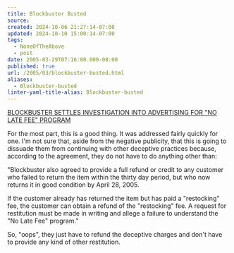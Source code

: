 ```yaml
---
title: Blockbuster Busted
source: 
created: 2024-10-06 21:27:14-07:00
updated: 2024-10-10 15:00:14-07:00
tags:
  - NoneOfTheAbove
  - post
date: 2005-03-29T07:16:00.000-08:00
published: true
url: /2005/03/blockbuster-busted.html
aliases:
  - Blockbuster-busted
linter-yaml-title-alias: Blockbuster-busted
---
```



[BLOCKBUSTER SETTLES INVESTIGATION INTO ADVERTISING FOR "NO LATE FEE" PROGRAM](https://www.oag.state.ny.us/press/2005/mar/mar29b_05.html "BLOCKBUSTER SETTLES INVESTIGATION INTO ADVERTISING FOR ")  
  
For the most part, this is a good thing. It was addressed fairly quickly for one. I'm not sure that, aside from the negative publicity, that this is going to dissuade them from continuing with other deceptive practices because, according to the agreement, they do not have to do anything other than:  
  
"Blockbuster also agreed to provide a full refund or credit to any customer who failed to return the item within the thirty day period, but who now returns it in good condition by April 28, 2005.  
  
If the customer already has returned the item but has paid a "restocking" fee, the customer can obtain a refund of the "restocking" fee. A request for restitution must be made in writing and allege a failure to understand the "No Late Fee" program."  
  
So, "oops", they just have to refund the deceptive charges and don't have to provide any kind of other restitution.